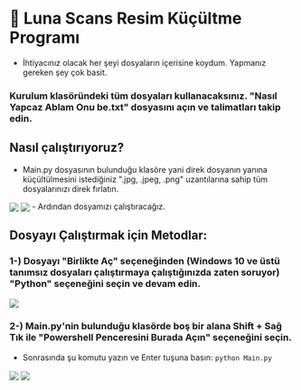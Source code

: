 # 🌙 Luna Scans Resim Küçültme Programı

- İhtiyacınız olacak her şeyi dosyaların içerisine koydum. Yapmanız gereken şey çok basit.

### Kurulum klasöründeki tüm dosyaları kullanacaksınız. "Nasıl Yapcaz Ablam Onu be.txt" dosyasını açın ve talimatları takip edin.

## Nasıl çalıştırıyoruz?

- Main.py dosyasının bulunduğu klasöre yani direk dosyanın yanına küçültülmesini istediğiniz ".jpg, .jpeg, .png" uzantılarına sahip tüm dosyalarınızı direk fırlatın.
<img align="center" src="https://media.discordapp.net/attachments/1041789313777664001/1128058682073165924/image.png"/>
<img align="center" src="https://media.discordapp.net/attachments/1041789313777664001/1128058738499133501/image.png"/>
- Ardından dosyamızı çalıştıracağız.

## Dosyayı Çalıştırmak için Metodlar:

### 1-) Dosyayı "Birlikte Aç" seçeneğinden (Windows 10 ve üstü tanımsız dosyaları çalıştırmaya çalıştığınızda zaten soruyor) "Python" seçeneğini seçin ve devam edin.
<img align="center" src="https://media.discordapp.net/attachments/1041789313777664001/1128059166402035722/image.png"/>

### 2-) Main.py'nin bulunduğu klasörde boş bir alana Shift + Sağ Tık ile "Powershell Penceresini Burada Açın" seçeneğini seçin.
- Sonrasında şu komutu yazın ve Enter tuşuna basın: `python Main.py`
<img align="center" src="https://media.discordapp.net/attachments/1041789313777664001/1128059753063530546/image.png"/>
<img align="center" src="https://media.discordapp.net/attachments/1041789313777664001/1128059930000244836/image.png"/>
